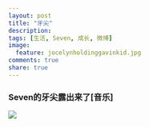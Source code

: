 ```yaml
---
layout: post
title: "牙尖"
description: 
tags: [生活, Seven, 成长, 微博]
image:
  feature: jocelynholdinggavinkid.jpg
comments: true
share: true
---
```


### Seven的牙尖露出来了[音乐] ###

![](http://i.imgur.com/dqooGgJ.jpg)
